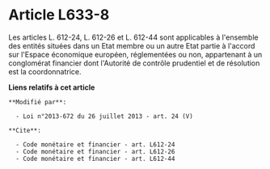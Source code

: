 # Article L633-8

Les articles L. 612-24, L. 612-26 et L. 612-44 sont applicables à l'ensemble des entités situées dans un Etat membre ou un
autre Etat partie à l'accord sur l'Espace économique européen, réglementées ou non, appartenant à un conglomérat financier
dont l'Autorité de contrôle prudentiel et de résolution est la coordonnatrice.

**Liens relatifs à cet article**

	**Modifié par**:

	  - Loi n°2013-672 du 26 juillet 2013 - art. 24 (V)

	**Cite**:

	  - Code monétaire et financier - art. L612-24
	  - Code monétaire et financier - art. L612-26
	  - Code monétaire et financier - art. L612-44
